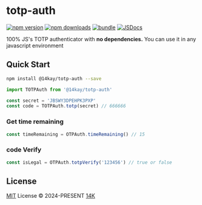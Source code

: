 <!--
 * @Description:
 * @Author: 14K
 * @Date: 2024-04-13 11:28:12
 * @LastEditTime: 2024-04-13 18:44:24
 * @LastEditors: 14K
-->
# totp-auth

[![npm version][npm-version-src]][npm-version-href]
[![npm downloads][npm-downloads-src]][npm-downloads-href]
[![bundle][bundle-src]][bundle-href]
[![JSDocs][jsdocs-src]][jsdocs-href]

100% JS's TOTP authenticator with <strong>no dependencies.</strong> You can use it in any javascript environment

## Quick Start

```bash
npm install @14kay/totp-auth --save
```

```js
import TOTPAuth from '@14kay/totp-auth'

const secret = 'JBSWY3DPEHPK3PXP'
const code = TOTPAuth.totp(secret) // 666666
```
### Get time remaining

```js
const timeRemaining = OTPAuth.timeRemaining() // 15
```
### code Verify

```js
const isLegal = OTPAuth.totpVerify('123456') // true or false
```

## License

[MIT](./LICENSE) License © 2024-PRESENT [14K](https://github.com/14Kay)

<!-- Badges -->

[npm-version-src]: https://img.shields.io/npm/v/@14kay/totp-auth?style=flat&colorA=080f12&colorB=1fa669
[npm-version-href]: https://npmjs.com/package/@14kay/totp-auth
[npm-downloads-src]: https://img.shields.io/npm/dm/@14kay/totp-auth?style=flat&colorA=080f12&colorB=1fa669
[npm-downloads-href]: https://npmjs.com/package/@14kay/totp-auth
[bundle-src]: https://img.shields.io/bundlephobia/minzip/@14kay/totp-auth?style=flat&colorA=080f12&colorB=1fa669&label=minzip
[bundle-href]: https://bundlephobia.com/result?p=@14kay/totp-auth
[license-src]: https://img.shields.io/github/license/antfu/@14kay/totp-auth.svg?style=flat&colorA=080f12&colorB=1fa669
[jsdocs-src]: https://img.shields.io/badge/jsdocs-reference-080f12?style=flat&colorA=080f12&colorB=1fa669
[jsdocs-href]: https://www.jsdocs.io/package/@14kay/totp-auth

